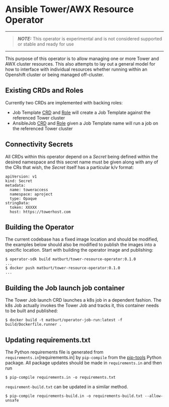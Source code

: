# Ansible Tower/AWX Resource Operator

---
> **_NOTE:_** This operator is experimental and is not considered supported or stable and ready for use
---

This purpose of this operator is to allow managing one or more Tower and AWX cluster resources. This also attempts to lay out a general model for how to interface with individual resources whether running within an Openshift cluster or being managed off-cluster.

## Existing CRDs and Roles

Currently two CRDs are implemented with backing roles:

* Job Template [CRD](deploy/crds/tower.ansible.com_jobtemplates_crd.yaml) and [Role](roles/jobtemplate/tasks/main.yml) will create a Job Template against the referenced Tower cluster
* AnsibleJob [CRD](deploy/crds/tower.ansible.com_joblaunch_crd.yaml) and [Role](roles/job/tasks/main.yml) given a Job Template name will run a job on the referenced Tower cluster

## Connectivity Secrets

All CRDs within this operator depend on a _Secret_ being defined within the desired namespace and this secret name must be given along with any of the CRs that wish, the _Secret_ itself has a particular k/v format:

    apiVersion: v1
    kind: Secret
    metadata:
      name: toweraccess
      namespace: aproject
      type: Opaque
    stringData:
      token: XXXXX
      host: https://towerhost.com

## Building the Operator

The current codebase has a fixed image location and should be modified, the examples below should also be modified to publish the images into a specific location. Start with building the operator image and publishing:

    $ operator-sdk build matburt/tower-resource-operator:0.1.0
    ...
    $ docker push matburt/tower-resource-operator:0.1.0
    ...

## Building the Job launch job container

The Tower Job launch CRD launches a k8s job in a dependent fashion. The k8s Job actually invokes the Tower Job and tracks it, this container needs to be built and published:

    $ docker build -t matburt/operator-job-run:latest -f build/Dockerfile.runner .

## Updating requirements.txt

The Python requirements file is generated from `requirements.in`[requirements.in] by `pip-compile`
from the [pip-tools](https://github.com/jazzband/pip-tools) Python package. All package updates should be made in `requirements.in` and then run

```
$ pip-compile requirements.in -o requirements.txt
```

`requirement-build.txt` can be updated in a similar method.

```
$ pip-compile requirements-build.in -o requirements-build.txt --allow-unsafe
```
